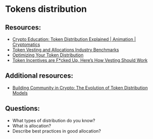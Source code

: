 # Tokens distribution


## Resources:

* [Crypto Education: Token Distribution Explained | Animation | Cryptomatics](https://www.youtube.com/watch?v=C4rQVQBss5c&list=PLv2XcKxyTgDIus9mF_sYDrKD96Meuoduc&index=44)
* [Token Vesting and Allocations Industry Benchmarks](https://www.liquifi.finance/post/token-vesting-and-allocation-benchmarks)
* [Optimizing Your Token Distribution](https://lstephanian.mirror.xyz/kB9Jz_5joqbY0ePO8rU1NNDKhiqvzU6OWyYsbSA-Kcc)
* [Token Incentives are F*cked Up, Here’s How Vesting Should Work](https://hackernoon.com/token-incentives-are-f-cked-up-heres-how-vesting-should-work-73b85cab69b3)

## Additional resources:
* [Building Community in Crypto: The Evolution of Token Distribution Models](https://blog.coinlist.co/building-community-in-crypto-the-evolution-of-token-distribution-models/)


## Questions:
* What types of distribution do you know? 
* What is allocation? 
* Describe best practices in good allocation?

